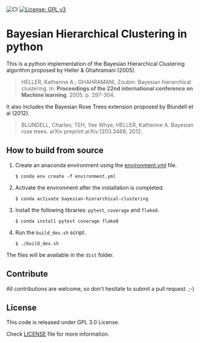 ![CI](https://github.com/caponetto/bayesian-hierarchical-clustering/workflows/Python%20application/badge.svg)
[![License: GPL v3](https://img.shields.io/badge/License-GPLv3-blue.svg)](https://github.com/caponetto/bayesian-hierarchical-clustering/blob/main/LICENSE)

# Bayesian Hierarchical Clustering in python
This is a python implementation of the Bayesian Hierarchical Clustering algorithm proposed by Heller & Ghahramani (2005).
> HELLER, Katherine A.; GHAHRAMANI, Zoubin. Bayesian hierarchical clustering. In: **Proceedings of the 22nd international conference on Machine learning**. 2005. p. 297-304.

It also includes the Bayesian Rose Trees extension proposed by Blundell et al (2012).
> BLUNDELL, Charles; TEH, Yee Whye; HELLER, Katherine A. Bayesian rose trees. arXiv preprint arXiv:1203.3468, 2012.

## How to build from source
1. Create an anaconda environment using the [environment.yml](environment.yml) file.

    `$ conda env create -f environment.yml`

2. Activate the environment after the installation is completed.

    `$ conda activate bayesian-hierarchical-clustering`

3. Install the following libraries: `pytest`, `coverage` and `flake8`.

    `$ conda install pytest coverage flake8`

4. Run the `build_dev.sh` script.

    `$ ./build_dev.sh`

The files will be available in the `dist` folder.

## Contribute
All contributions are welcome, so don't hesitate to submit a pull request. ;-)

## License
This code is released under GPL 3.0 License.

Check [LICENSE](LICENSE) file for more information.
